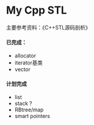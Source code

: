 # My Cpp STL

主要参考资料：《C++STL源码剖析》

#### 已完成：

- allocator
- iterator基类
- vector

#### 计划完成

- list
- stack ?
- RBtree/map
- smart pointers
